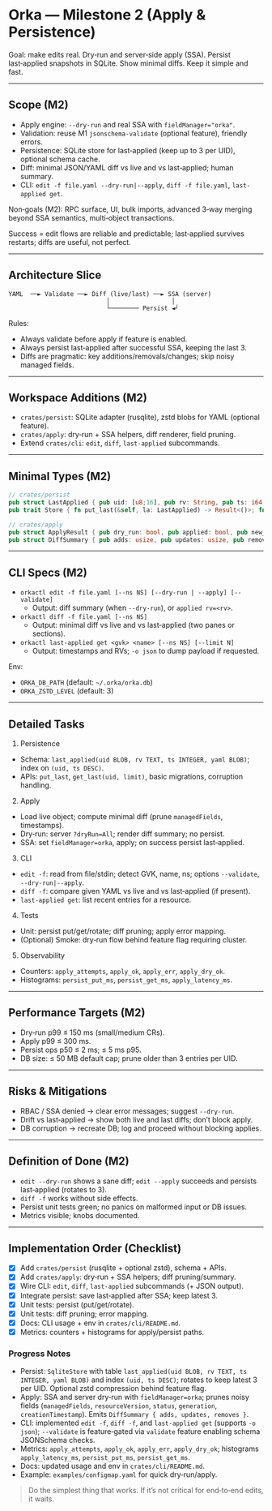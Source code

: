 # Orka — Milestone 2 (Apply & Persistence)

Goal: make edits real. Dry‑run and server‑side apply (SSA). Persist last‑applied snapshots in SQLite. Show minimal diffs. Keep it simple and fast.

---

## Scope (M2)

- Apply engine: `--dry-run` and real SSA with `fieldManager="orka"`.
- Validation: reuse M1 `jsonschema-validate` (optional feature), friendly errors.
- Persistence: SQLite store for last‑applied (keep up to 3 per UID), optional schema cache.
- Diff: minimal JSON/YAML diff vs live and vs last‑applied; human summary.
- CLI: `edit -f file.yaml --dry-run|--apply`, `diff -f file.yaml`, `last-applied get`.

Non‑goals (M2): RPC surface, UI, bulk imports, advanced 3‑way merging beyond SSA semantics, multi‑object transactions.

Success = edit flows are reliable and predictable; last‑applied survives restarts; diffs are useful, not perfect.

---

## Architecture Slice

```
YAML  ──► Validate ──► Diff (live/last) ──► SSA (server)
                           │                 │
                           └──────── Persist ◄┘
```

Rules:

- Always validate before apply if feature is enabled.
- Always persist last‑applied after successful SSA, keeping the last 3.
- Diffs are pragmatic: key additions/removals/changes; skip noisy managed fields.

---

## Workspace Additions (M2)

- `crates/persist`: SQLite adapter (rusqlite), zstd blobs for YAML (optional feature).
- `crates/apply`: dry‑run + SSA helpers, diff renderer, field pruning.
- Extend `crates/cli`: `edit`, `diff`, `last-applied` subcommands.

---

## Minimal Types (M2)

```rust
// crates/persist
pub struct LastApplied { pub uid: [u8;16], pub rv: String, pub ts: i64, pub yaml_zstd: Vec<u8> }
pub trait Store { fn put_last(&self, la: LastApplied) -> Result<()>; fn get_last(&self, uid: [u8;16]) -> Result<Vec<LastApplied>>; }

// crates/apply
pub struct ApplyResult { pub dry_run: bool, pub applied: bool, pub new_rv: Option<String>, pub warnings: Vec<String>, pub summary: DiffSummary }
pub struct DiffSummary { pub adds: usize, pub updates: usize, pub removes: usize }
```

---

## CLI Specs (M2)

- `orkactl edit -f file.yaml [--ns NS] [--dry-run | --apply] [--validate]`
  - Output: diff summary (when `--dry-run`), or `applied rv=<rv>`.
- `orkactl diff -f file.yaml [--ns NS]`
  - Output: minimal diff vs live and vs last‑applied (two panes or sections).
- `orkactl last-applied get <gvk> <name> [--ns NS] [--limit N]`
  - Output: timestamps and RVs; `-o json` to dump payload if requested.

Env:

- `ORKA_DB_PATH` (default: `~/.orka/orka.db`)
- `ORKA_ZSTD_LEVEL` (default: 3)

---

## Detailed Tasks

1) Persistence
- Schema: `last_applied(uid BLOB, rv TEXT, ts INTEGER, yaml BLOB)`; index on `(uid, ts DESC)`.
- APIs: `put_last`, `get_last(uid, limit)`, basic migrations, corruption handling.

2) Apply
- Load live object; compute minimal diff (prune `managedFields`, timestamps).
- Dry‑run: server `?dryRun=All`; render diff summary; no persist.
- SSA: set `fieldManager=orka`, apply; on success persist last‑applied.

3) CLI
- `edit -f`: read from file/stdin; detect GVK, name, ns; options `--validate`, `--dry-run|--apply`.
- `diff -f`: compare given YAML vs live and vs last‑applied (if present).
- `last-applied get`: list recent entries for a resource.

4) Tests
- Unit: persist put/get/rotate; diff pruning; apply error mapping.
- (Optional) Smoke: dry‑run flow behind feature flag requiring cluster.

5) Observability
- Counters: `apply_attempts`, `apply_ok`, `apply_err`, `apply_dry_ok`.
- Histograms: `persist_put_ms`, `persist_get_ms`, `apply_latency_ms`.

---

## Performance Targets (M2)

- Dry‑run p99 ≤ 150 ms (small/medium CRs).
- Apply p99 ≤ 300 ms.
- Persist ops p50 ≤ 2 ms; ≤ 5 ms p95.
- DB size: ≤ 50 MB default cap; prune older than 3 entries per UID.

---

## Risks & Mitigations

- RBAC / SSA denied → clear error messages; suggest `--dry-run`.
- Drift vs last‑applied → show both live and last diffs; don’t block apply.
- DB corruption → recreate DB; log and proceed without blocking applies.

---

## Definition of Done (M2)

- `edit --dry-run` shows a sane diff; `edit --apply` succeeds and persists last‑applied (rotates to 3).
- `diff -f` works without side effects.
- Persist unit tests green; no panics on malformed input or DB issues.
- Metrics visible; knobs documented.

---

## Implementation Order (Checklist)

- [x] Add `crates/persist` (rusqlite + optional zstd), schema + APIs.
- [x] Add `crates/apply`: dry‑run + SSA helpers; diff pruning/summary.
- [x] Wire CLI: `edit`, `diff`, `last-applied` subcommands (+ JSON output).
- [x] Integrate persist: save last‑applied after SSA; keep latest 3.
- [x] Unit tests: persist (put/get/rotate).
- [x] Unit tests: diff pruning; error mapping.
- [x] Docs: CLI usage + env in `crates/cli/README.md`.
- [x] Metrics: counters + histograms for apply/persist paths.

### Progress Notes

- Persist: `SqliteStore` with table `last_applied(uid BLOB, rv TEXT, ts INTEGER, yaml BLOB)` and index `(uid, ts DESC)`; rotates to keep latest 3 per UID. Optional zstd compression behind feature flag.
- Apply: SSA and server dry‑run with `fieldManager=orka`; prunes noisy fields (`managedFields`, `resourceVersion`, `status`, `generation`, `creationTimestamp`). Emits `DiffSummary { adds, updates, removes }`.
- CLI: implemented `edit -f`, `diff -f`, and `last-applied get` (supports `-o json`); `--validate` is feature‑gated via `validate` feature enabling schema JSONSchema checks.
- Metrics: `apply_attempts`, `apply_ok`, `apply_err`, `apply_dry_ok`; histograms `apply_latency_ms`, `persist_put_ms`, `persist_get_ms`.
- Docs: updated usage and env in `crates/cli/README.md`.
- Example: `examples/configmap.yaml` for quick dry‑run/apply.

> Do the simplest thing that works. If it’s not critical for end‑to‑end edits, it waits.
